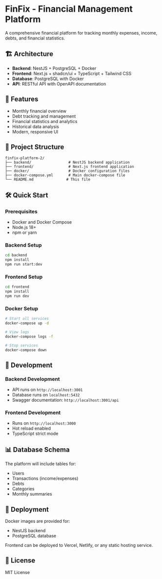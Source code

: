 # FinFix - Financial Management Platform

A comprehensive financial platform for tracking monthly expenses, income, debts, and financial statistics.

## 🏗️ Architecture

- **Backend**: NestJS + PostgreSQL + Docker
- **Frontend**: Next.js + shadcn/ui + TypeScript + Tailwind CSS
- **Database**: PostgreSQL with Docker
- **API**: RESTful API with OpenAPI documentation

## 🚀 Features

- Monthly financial overview
- Debt tracking and management
- Financial statistics and analytics
- Historical data analysis
- Modern, responsive UI

## 📁 Project Structure

```
finfix-platform-2/
├── backend/                 # NestJS backend application
├── frontend/                # Next.js frontend application
├── docker/                  # Docker configuration files
├── docker-compose.yml       # Main docker-compose file
└── README.md               # This file
```

## 🛠️ Quick Start

### Prerequisites

- Docker and Docker Compose
- Node.js 18+
- npm or yarn

### Backend Setup

```bash
cd backend
npm install
npm run start:dev
```

### Frontend Setup

```bash
cd frontend
npm install
npm run dev
```

### Docker Setup

```bash
# Start all services
docker-compose up -d

# View logs
docker-compose logs -f

# Stop services
docker-compose down
```

## 🔧 Development

### Backend Development

- API runs on `http://localhost:3001`
- Database runs on `localhost:5432`
- Swagger documentation: `http://localhost:3001/api`

### Frontend Development

- Runs on `http://localhost:3000`
- Hot reload enabled
- TypeScript strict mode

## 📊 Database Schema

The platform will include tables for:

- Users
- Transactions (income/expenses)
- Debts
- Categories
- Monthly summaries

## 🚀 Deployment

Docker images are provided for:

- NestJS backend
- PostgreSQL database

Frontend can be deployed to Vercel, Netlify, or any static hosting service.

## 📝 License

MIT License
